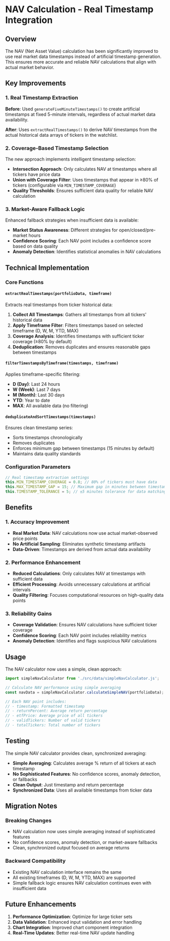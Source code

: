 # NAV Calculation - Real Timestamp Integration

## Overview

The NAV (Net Asset Value) calculation has been significantly improved to use real market data timestamps instead of artificial timestamp generation. This ensures more accurate and reliable NAV calculations that align with actual market behavior.

## Key Improvements

### 1. Real Timestamp Extraction

**Before**: Used `generateFiveMinuteTimestamps()` to create artificial timestamps at fixed 5-minute intervals, regardless of actual market data availability.

**After**: Uses `extractRealTimestamps()` to derive NAV timestamps from the actual historical data arrays of tickers in the watchlist.

### 2. Coverage-Based Timestamp Selection

The new approach implements intelligent timestamp selection:

- **Intersection Approach**: Only calculates NAV at timestamps where all tickers have price data
- **Union with Coverage Filter**: Uses timestamps that appear in ≥80% of tickers (configurable via `MIN_TIMESTAMP_COVERAGE`)
- **Quality Thresholds**: Ensures sufficient data quality for reliable NAV calculation

### 3. Market-Aware Fallback Logic

Enhanced fallback strategies when insufficient data is available:

- **Market Status Awareness**: Different strategies for open/closed/pre-market hours
- **Confidence Scoring**: Each NAV point includes a confidence score based on data quality
- **Anomaly Detection**: Identifies statistical anomalies in NAV calculations

## Technical Implementation

### Core Functions

#### `extractRealTimestamps(portfolioData, timeframe)`

Extracts real timestamps from ticker historical data:

1. **Collect All Timestamps**: Gathers all timestamps from all tickers' historical data
2. **Apply Timeframe Filter**: Filters timestamps based on selected timeframe (D, W, M, YTD, MAX)
3. **Coverage Analysis**: Identifies timestamps with sufficient ticker coverage (≥80% by default)
4. **Deduplication**: Removes duplicates and ensures reasonable gaps between timestamps

#### `filterTimestampsByTimeframe(timestamps, timeframe)`

Applies timeframe-specific filtering:

- **D (Day)**: Last 24 hours
- **W (Week)**: Last 7 days  
- **M (Month)**: Last 30 days
- **YTD**: Year to date
- **MAX**: All available data (no filtering)

#### `deduplicateAndSortTimestamps(timestamps)`

Ensures clean timestamp series:

- Sorts timestamps chronologically
- Removes duplicates
- Enforces minimum gap between timestamps (15 minutes by default)
- Maintains data quality standards

### Configuration Parameters

```javascript
// Real timestamp extraction settings
this.MIN_TIMESTAMP_COVERAGE = 0.8; // 80% of tickers must have data
this.MAX_TIMESTAMP_GAP = 15; // Maximum gap in minutes between timestamps
this.TIMESTAMP_TOLERANCE = 5; // ±5 minutes tolerance for data matching
```

## Benefits

### 1. Accuracy Improvement

- **Real Market Data**: NAV calculations now use actual market-observed price points
- **No Artificial Sampling**: Eliminates synthetic timestamp artifacts
- **Data-Driven**: Timestamps are derived from actual data availability

### 2. Performance Enhancement

- **Reduced Calculations**: Only calculates NAV at timestamps with sufficient data
- **Efficient Processing**: Avoids unnecessary calculations at artificial intervals
- **Quality Filtering**: Focuses computational resources on high-quality data points

### 3. Reliability Gains

- **Coverage Validation**: Ensures NAV calculations have sufficient ticker coverage
- **Confidence Scoring**: Each NAV point includes reliability metrics
- **Anomaly Detection**: Identifies and flags suspicious NAV calculations

## Usage

The NAV calculator now uses a simple, clean approach:

```javascript
import simpleNavCalculator from './src/data/simpleNavCalculator.js';

// Calculate NAV performance using simple averaging
const navData = simpleNavCalculator.calculateSimpleNAV(portfolioData);

// Each NAV point includes:
// - timestamp: Formatted timestamp
// - returnPercent: Average return percentage
// - etfPrice: Average price of all tickers
// - validTickers: Number of valid tickers
// - totalTickers: Total number of tickers
```

## Testing

The simple NAV calculator provides clean, synchronized averaging:

- **Simple Averaging**: Calculates average % return of all tickers at each timestamp
- **No Sophisticated Features**: No confidence scores, anomaly detection, or fallbacks
- **Clean Output**: Just timestamp and return percentage
- **Synchronized Data**: Uses all available timestamps from ticker data

## Migration Notes

### Breaking Changes

- NAV calculation now uses simple averaging instead of sophisticated features
- No confidence scores, anomaly detection, or market-aware fallbacks
- Clean, synchronized output focused on average returns

### Backward Compatibility

- Existing NAV calculation interface remains the same
- All existing timeframes (D, W, M, YTD, MAX) are supported
- Simple fallback logic ensures NAV calculation continues even with insufficient data

## Future Enhancements

1. **Performance Optimization**: Optimize for large ticker sets
2. **Data Validation**: Enhanced input validation and error handling
3. **Chart Integration**: Improved chart component integration
4. **Real-Time Updates**: Better real-time NAV update handling 